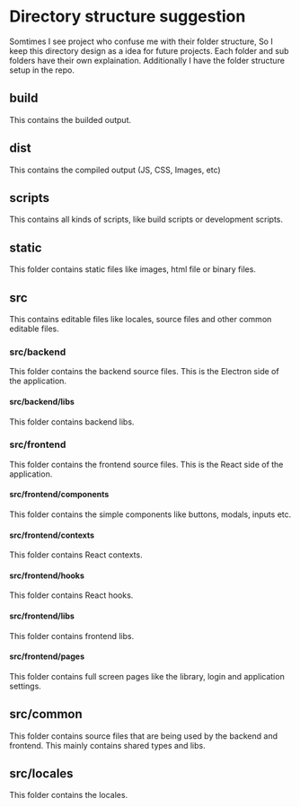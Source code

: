 # Directory structure suggestion

Somtimes I see project who confuse me with their folder structure, So I keep this directory design as a idea for future projects.
Each folder and sub folders have their own explaination. 
Additionally I have the folder structure setup in the repo.

## build

This contains the builded output.

## dist

This contains the compiled output (JS, CSS, Images, etc)

## scripts

This contains all kinds of scripts, like build scripts or development scripts.

## static

This folder contains static files like images, html file or binary files.

## src

This contains editable files like locales, source files and other common editable files.

### src/backend

This folder contains the backend source files. This is the Electron side of the application.

#### src/backend/libs

This folder contains backend libs.

### src/frontend

This folder contains the frontend source files. This is the React side of the application.

#### src/frontend/components

This folder contains the simple components like buttons, modals, inputs etc.

#### src/frontend/contexts

This folder contains React contexts.

#### src/frontend/hooks

This folder contains React hooks.

#### src/frontend/libs

This folder contains frontend libs.

#### src/frontend/pages

This folder contains full screen pages like the library, login and application settings.

## src/common

This folder contains source files that are being used by the backend and frontend. This mainly contains shared types and libs.

## src/locales

This folder contains the locales.
